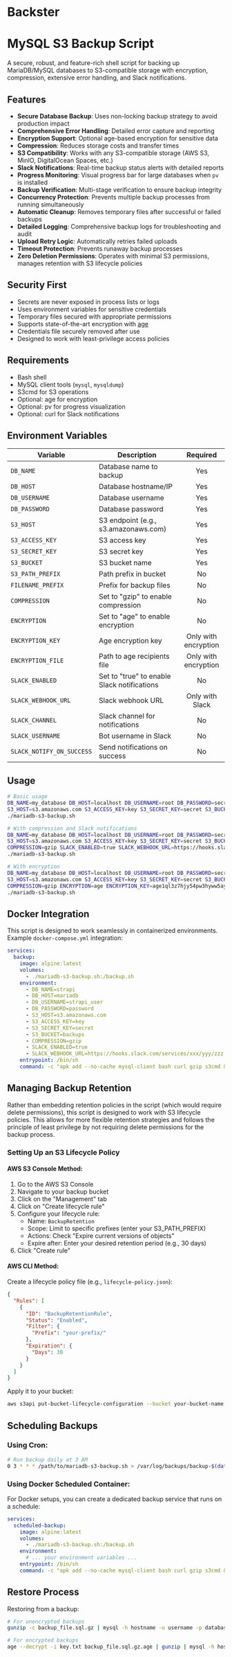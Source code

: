 # Backster

# MySQL S3 Backup Script

A secure, robust, and feature-rich shell script for backing up MariaDB/MySQL databases to S3-compatible storage with encryption, compression, extensive error handling, and Slack notifications.

## Features

- **Secure Database Backup**: Uses non-locking backup strategy to avoid production impact
- **Comprehensive Error Handling**: Detailed error capture and reporting
- **Encryption Support**: Optional age-based encryption for sensitive data
- **Compression**: Reduces storage costs and transfer times
- **S3 Compatibility**: Works with any S3-compatible storage (AWS S3, MinIO, DigitalOcean Spaces, etc.)
- **Slack Notifications**: Real-time backup status alerts with detailed reports
- **Progress Monitoring**: Visual progress bar for large databases when `pv` is installed
- **Backup Verification**: Multi-stage verification to ensure backup integrity
- **Concurrency Protection**: Prevents multiple backup processes from running simultaneously
- **Automatic Cleanup**: Removes temporary files after successful or failed backups
- **Detailed Logging**: Comprehensive backup logs for troubleshooting and audit
- **Upload Retry Logic**: Automatically retries failed uploads
- **Timeout Protection**: Prevents runaway backup processes
- **Zero Deletion Permissions**: Operates with minimal S3 permissions, manages retention with S3 lifecycle policies

## Security First

- Secrets are never exposed in process lists or logs
- Uses environment variables for sensitive credentials
- Temporary files secured with appropriate permissions
- Supports state-of-the-art encryption with [age](https://github.com/FiloSottile/age)
- Credentials file securely removed after use
- Designed to work with least-privilege access policies

## Requirements

- Bash shell
- MySQL client tools (`mysql`, `mysqldump`)
- S3cmd for S3 operations
- Optional: age for encryption
- Optional: pv for progress visualization
- Optional: curl for Slack notifications

## Environment Variables

| Variable | Description | Required |
|----------|-------------|:--------:|
| `DB_NAME` | Database name to backup | Yes |
| `DB_HOST` | Database hostname/IP | Yes |
| `DB_USERNAME` | Database username | Yes |
| `DB_PASSWORD` | Database password | Yes |
| `S3_HOST` | S3 endpoint (e.g., s3.amazonaws.com) | Yes |
| `S3_ACCESS_KEY` | S3 access key | Yes | 
| `S3_SECRET_KEY` | S3 secret key | Yes |
| `S3_BUCKET` | S3 bucket name | Yes |
| `S3_PATH_PREFIX` | Path prefix in bucket | No |
| `FILENAME_PREFIX` | Prefix for backup files | No |
| `COMPRESSION` | Set to "gzip" to enable compression | No |
| `ENCRYPTION` | Set to "age" to enable encryption | No |
| `ENCRYPTION_KEY` | Age encryption key | Only with encryption |
| `ENCRYPTION_FILE` | Path to age recipients file | Only with encryption |
| `SLACK_ENABLED` | Set to "true" to enable Slack notifications | No |
| `SLACK_WEBHOOK_URL` | Slack webhook URL | Only with Slack |
| `SLACK_CHANNEL` | Slack channel for notifications | No |
| `SLACK_USERNAME` | Bot username in Slack | No |
| `SLACK_NOTIFY_ON_SUCCESS` | Send notifications on success | No |

## Usage

```bash
# Basic usage
DB_NAME=my_database DB_HOST=localhost DB_USERNAME=root DB_PASSWORD=secret \
S3_HOST=s3.amazonaws.com S3_ACCESS_KEY=key S3_SECRET_KEY=secret S3_BUCKET=my-bucket \
./mariadb-s3-backup.sh

# With compression and Slack notifications
DB_NAME=my_database DB_HOST=localhost DB_USERNAME=root DB_PASSWORD=secret \
S3_HOST=s3.amazonaws.com S3_ACCESS_KEY=key S3_SECRET_KEY=secret S3_BUCKET=my-bucket \
COMPRESSION=gzip SLACK_ENABLED=true SLACK_WEBHOOK_URL=https://hooks.slack.com/... \
./mariadb-s3-backup.sh

# With encryption
DB_NAME=my_database DB_HOST=localhost DB_USERNAME=root DB_PASSWORD=secret \
S3_HOST=s3.amazonaws.com S3_ACCESS_KEY=key S3_SECRET_KEY=secret S3_BUCKET=my-bucket \
COMPRESSION=gzip ENCRYPTION=age ENCRYPTION_KEY=age1ql3z7hjy54pw3hyww5ayyfg7zqgvc7w3j2elw8zmrj2kg5sfn9aqmcac8p \
./mariadb-s3-backup.sh
```

## Docker Integration

This script is designed to work seamlessly in containerized environments. Example `docker-compose.yml` integration:

```yaml
services:
  backup:
    image: alpine:latest
    volumes:
      - ./mariadb-s3-backup.sh:/backup.sh
    environment:
      - DB_NAME=strapi
      - DB_HOST=mariadb
      - DB_USERNAME=strapi_user
      - DB_PASSWORD=password
      - S3_HOST=s3.amazonaws.com
      - S3_ACCESS_KEY=key
      - S3_SECRET_KEY=secret
      - S3_BUCKET=backups
      - COMPRESSION=gzip
      - SLACK_ENABLED=true
      - SLACK_WEBHOOK_URL=https://hooks.slack.com/services/xxx/yyy/zzz
    entrypoint: /bin/sh
    command: -c "apk add --no-cache mysql-client bash curl gzip s3cmd && /backup.sh"
```

## Managing Backup Retention

Rather than embedding retention policies in the script (which would require delete permissions), this script is designed to work with S3 lifecycle policies. This allows for more flexible retention strategies and follows the principle of least privilege by not requiring delete permissions for the backup process.

### Setting Up an S3 Lifecycle Policy

#### AWS S3 Console Method:

1. Go to the AWS S3 Console
2. Navigate to your backup bucket
3. Click on the "Management" tab
4. Click on "Create lifecycle rule"
5. Configure your lifecycle rule:
   - Name: `BackupRetention`
   - Scope: Limit to specific prefixes (enter your S3_PATH_PREFIX)
   - Actions: Check "Expire current versions of objects"
   - Expire after: Enter your desired retention period (e.g., 30 days)
6. Click "Create rule"

#### AWS CLI Method:

Create a lifecycle policy file (e.g., `lifecycle-policy.json`):

```json
{
  "Rules": [
    {
      "ID": "BackupRetentionRule",
      "Status": "Enabled",
      "Filter": {
        "Prefix": "your-prefix/"
      },
      "Expiration": {
        "Days": 30
      }
    }
  ]
}
```

Apply it to your bucket:

```bash
aws s3api put-bucket-lifecycle-configuration --bucket your-bucket-name --lifecycle-configuration file://lifecycle-policy.json
```

## Scheduling Backups

### Using Cron:

```bash
# Run backup daily at 3 AM
0 3 * * * /path/to/mariadb-s3-backup.sh > /var/log/backups/backup-$(date +\%Y\%m\%d).log 2>&1
```

### Using Docker Scheduled Container:

For Docker setups, you can create a dedicated backup service that runs on a schedule:

```yaml
services:
  scheduled-backup:
    image: alpine:latest
    volumes:
      - ./mariadb-s3-backup.sh:/backup.sh
    environment:
      # ... your environment variables ...
    entrypoint: /bin/sh
    command: -c "apk add --no-cache mysql-client bash curl gzip s3cmd && (echo '0 3 * * * /backup.sh > /proc/1/fd/1 2>&1') | crontab - && crond -f -l 8"
```

## Restore Process

Restoring from a backup:

```bash
# For unencrypted backups
gunzip -c backup_file.sql.gz | mysql -h hostname -u username -p database_name

# For encrypted backups
age --decrypt -i key.txt backup_file.sql.gz.age | gunzip | mysql -h hostname -u username -p database_name
```
